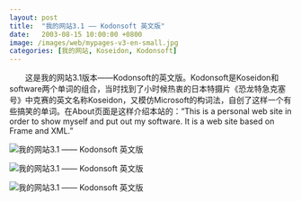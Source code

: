 ```yaml
---
layout: post
title:  "我的网站3.1 —— Kodonsoft 英文版"
date:   2003-08-15 10:00:00 +0800
image: /images/web/mypages-v3-en-small.jpg
categories: [我的网站, Koseidon, Kodonsoft]
---
```


　　这是我的网站3.1版本——Kodonsoft的英文版。Kodonsoft是Koseidon和software两个单词的组合，当时找到了小时候热衷的日本特摄片《恐龙特急克塞号》中克赛的英文名称Koseidon，又模仿Microsoft的构词法，自创了这样一个有些搞笑的单词。在About页面是这样介绍本站的：“This is a personal web site in order to show myself and put out my software. It is a web site based on Frame and XML.”

![我的网站3.1 —— Kodonsoft 英文版]({{site.baseurl}}/images/web/我的网站3.1-Kodonsoft英文版.png)

![我的网站3.1 —— Kodonsoft 英文版]({{site.baseurl}}/images/web/我的网站3.1-Kodonsoft英文版2.png)

![我的网站3.1 —— Kodonsoft 英文版]({{site.baseurl}}/images/web/我的网站3.1-Kodonsoft英文版3.png)

